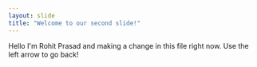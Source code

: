 ```yaml
---
layout: slide
title: "Welcome to our second slide!"
---
```

Hello I'm Rohit Prasad and making a change in this file right now.
Use the left arrow to go back!
